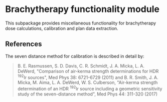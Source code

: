 # Brachytherapy functionality module
This subpackage provides miscellaneous functionality for brachytherapy dose calculations, calibration and plan data extraction. 

## References
The seven distance method for calibration is described in detail by:
> B. E. Rasmussen, S. D. Davis, C. R. Schmidt, J. A. Micka, L. A. DeWerd, "Comparison of air-kerma strength determinations for HDR <sup>192</sup>Ir sources", Med Phys 38: 6721-6729 (2011)
and
> B. R. Smith, J. A. Micka, M. Aima, L. A. DeWerd, W. S. Culberson, "Air-kerma strength determination of an HDR <sup>192</sup>Ir source including a geometric sensitivity study of the seven-distance method", Med Phys 44: 311-320 (2017)